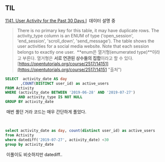 ## TIL 

[1141. User Activity for the Past 30 Days I](https://leetcode.com/problems/user-activity-for-the-past-30-days-i/)
​
데이터 설명 중 
​
> There is no primary key for this table, it may have duplicate rows. The activity\_type column is an ENUM of type ('open\_session', 'end\_session', 'scroll\_down', 'send\_message'). The table shows the user activities for a social media website. Note that each session belongs to exactly one user.
​
**enum은 열거형(enumerated type)**이라고 부른다. 열거형은 **서로 연관된 상수들의 집합**이라고 할 수 있다. 
​
[https://opentutorials.org/course/2517/14151](https://opentutorials.org/course/2517/14151 "출처")
​
```sql
SELECT  activity_date AS day 
       ,COUNT(DISTINCT user_id) as active_users
FROM Activity 
WHERE (activity_date BETWEEN '2019-06-28' AND '2019-07-27')
      AND activity_type IS NOT NULL 
GROUP BY activity_date
```
​
매번 풀던 거라 코드는 매우 간단하게 풀었다. 

​
​
```sql
select activity_date as day, count(distinct user_id) as active_users 
from Activity
where datediff('2019-07-27', activity_date) <30
group by activity_date
```
​
이풀이도 비슷하지만 datediff..

